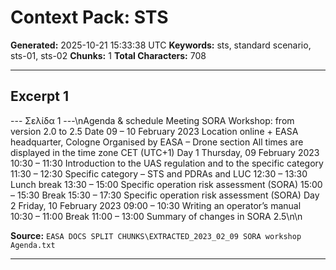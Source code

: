 # Context Pack: STS

**Generated:** 2025-10-21 15:33:38 UTC
**Keywords:** sts, standard scenario, sts-01, sts-02
**Chunks:** 1
**Total Characters:** 708

---

## Excerpt 1

--- Σελίδα 1 ---\nAgenda & schedule
Meeting SORA Workshop: from version 2.0 to 2.5
Date 09 – 10 February 2023
Location online + EASA headquarter, Cologne
Organised by
EASA – Drone section
All times are displayed in the time zone CET (UTC+1)
Day 1 Thursday, 09 February 2023
10:30 – 11:30 Introduction to the UAS regulation and to the specific
category
11:30 – 12:30 Specific category – STS and PDRAs and LUC
12:30 – 13:30 Lunch break
13:30 – 15:00 Specific operation risk assessment (SORA)
15:00 – 15:30 Break
15:30 – 17:30 Specific operation risk assessment (SORA)
Day 2 Friday, 10 February 2023
09:00 – 10:30 Writing an operator’s manual
10:30 – 11:00 Break
11:00 – 13:00 Summary of changes in SORA 2.5\n\n

**Source:** `EASA DOCS SPLIT CHUNKS\EXTRACTED_2023_02_09 SORA workshop Agenda.txt`

---

